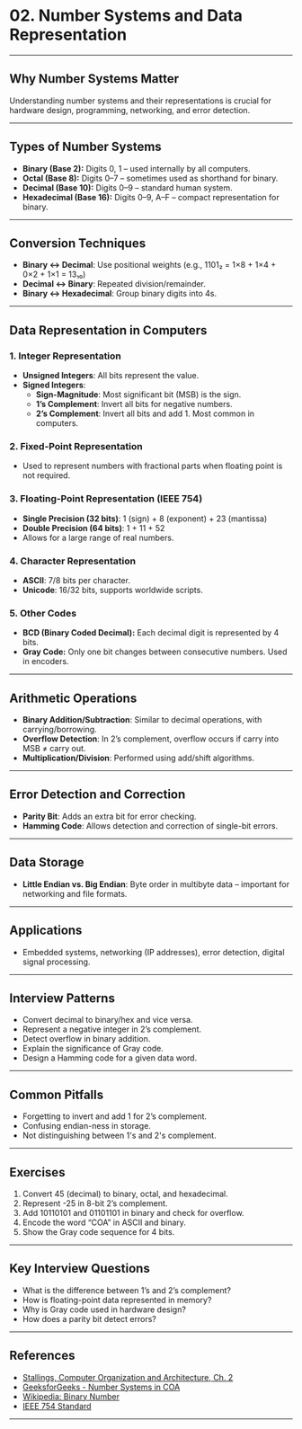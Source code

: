 # 02. Number Systems and Data Representation

---

## Why Number Systems Matter

Understanding number systems and their representations is crucial for hardware design, programming, networking, and error detection.

---

## Types of Number Systems

- **Binary (Base 2):** Digits 0, 1 – used internally by all computers.
- **Octal (Base 8):** Digits 0–7 – sometimes used as shorthand for binary.
- **Decimal (Base 10):** Digits 0–9 – standard human system.
- **Hexadecimal (Base 16):** Digits 0–9, A–F – compact representation for binary.

---

## Conversion Techniques

- **Binary ↔ Decimal**: Use positional weights (e.g., 1101₂ = 1×8 + 1×4 + 0×2 + 1×1 = 13₁₀)
- **Decimal ↔ Binary**: Repeated division/remainder.
- **Binary ↔ Hexadecimal**: Group binary digits into 4s.

---

## Data Representation in Computers

### 1. Integer Representation

- **Unsigned Integers**: All bits represent the value.
- **Signed Integers**: 
    - **Sign-Magnitude**: Most significant bit (MSB) is the sign.
    - **1’s Complement**: Invert all bits for negative numbers.
    - **2’s Complement**: Invert all bits and add 1. Most common in computers.

### 2. Fixed-Point Representation

- Used to represent numbers with fractional parts when floating point is not required.

### 3. Floating-Point Representation (IEEE 754)

- **Single Precision (32 bits)**: 1 (sign) + 8 (exponent) + 23 (mantissa)
- **Double Precision (64 bits)**: 1 + 11 + 52
- Allows for a large range of real numbers.

### 4. Character Representation

- **ASCII**: 7/8 bits per character.
- **Unicode**: 16/32 bits, supports worldwide scripts.

### 5. Other Codes

- **BCD (Binary Coded Decimal):** Each decimal digit is represented by 4 bits.
- **Gray Code:** Only one bit changes between consecutive numbers. Used in encoders.

---

## Arithmetic Operations

- **Binary Addition/Subtraction**: Similar to decimal operations, with carrying/borrowing.
- **Overflow Detection**: In 2’s complement, overflow occurs if carry into MSB ≠ carry out.
- **Multiplication/Division**: Performed using add/shift algorithms.

---

## Error Detection and Correction

- **Parity Bit**: Adds an extra bit for error checking.
- **Hamming Code**: Allows detection and correction of single-bit errors.

---

## Data Storage

- **Little Endian vs. Big Endian**: Byte order in multibyte data – important for networking and file formats.

---

## Applications

- Embedded systems, networking (IP addresses), error detection, digital signal processing.

---

## Interview Patterns

- Convert decimal to binary/hex and vice versa.
- Represent a negative integer in 2’s complement.
- Detect overflow in binary addition.
- Explain the significance of Gray code.
- Design a Hamming code for a given data word.

---

## Common Pitfalls

- Forgetting to invert and add 1 for 2’s complement.
- Confusing endian-ness in storage.
- Not distinguishing between 1's and 2's complement.

---

## Exercises

1. Convert 45 (decimal) to binary, octal, and hexadecimal.
2. Represent -25 in 8-bit 2’s complement.
3. Add 10110101 and 01101101 in binary and check for overflow.
4. Encode the word “COA” in ASCII and binary.
5. Show the Gray code sequence for 4 bits.

---

## Key Interview Questions

- What is the difference between 1’s and 2’s complement?
- How is floating-point data represented in memory?
- Why is Gray code used in hardware design?
- How does a parity bit detect errors?

---

## References

- [Stallings, Computer Organization and Architecture, Ch. 2](https://www.pearson.com/en-us/subject-catalog/p/computer-organization-and-architecture/P200000001275/9780134101613)
- [GeeksforGeeks - Number Systems in COA](https://www.geeksforgeeks.org/number-system-in-computer-organization/)
- [Wikipedia: Binary Number](https://en.wikipedia.org/wiki/Binary_number)
- [IEEE 754 Standard](https://en.wikipedia.org/wiki/IEEE_754)

---
